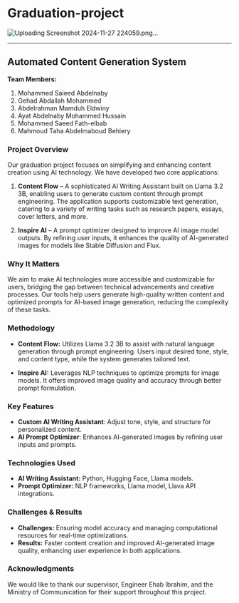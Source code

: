 # Graduation-project
![Uploading Screenshot 2024-11-27 224059.png…]()

---

## Automated Content Generation System

**Team Members:**
1. Mohammed Saieed Abdelnaby
2. Gehad Abdallah Mohammed
3. Abdelrahman Mamduh Eldwiny
4. Ayat Abdelnaby Mohammed Hussain
5. Mohammed Saeed Fath-elbab
6. Mahmoud Taha Abdelmaboud Behiery

### Project Overview

Our graduation project focuses on simplifying and enhancing content creation using AI technology. We have developed two core applications:

1. **Content Flow** – A sophisticated AI Writing Assistant built on Llama 3.2 3B, enabling users to generate custom content through prompt engineering. The application supports customizable text generation, catering to a variety of writing tasks such as research papers, essays, cover letters, and more.
   
2. **Inspire AI** – A prompt optimizer designed to improve AI image model outputs. By refining user inputs, it enhances the quality of AI-generated images for models like Stable Diffusion and Flux.

### Why It Matters

We aim to make AI technologies more accessible and customizable for users, bridging the gap between technical advancements and creative processes. Our tools help users generate high-quality written content and optimized prompts for AI-based image generation, reducing the complexity of these tasks.

### Methodology

- **Content Flow:** Utilizes Llama 3.2 3B to assist with natural language generation through prompt engineering. Users input desired tone, style, and content type, while the system generates tailored text.
  
- **Inspire AI:** Leverages NLP techniques to optimize prompts for image models. It offers improved image quality and accuracy through better prompt formulation.

### Key Features

- **Custom AI Writing Assistant**: Adjust tone, style, and structure for personalized content.
- **AI Prompt Optimizer**: Enhances AI-generated images by refining user inputs and prompts.
  
### Technologies Used

- **AI Writing Assistant:** Python, Hugging Face, Llama models.
- **Prompt Optimizer:** NLP frameworks, Llama model, Llava API integrations.

### Challenges & Results

- **Challenges:** Ensuring model accuracy and managing computational resources for real-time optimizations.
- **Results:** Faster content creation and improved AI-generated image quality, enhancing user experience in both applications.

### Acknowledgments

We would like to thank our supervisor, Engineer Ehab Ibrahim, and the Ministry of Communication for their support throughout this project.

